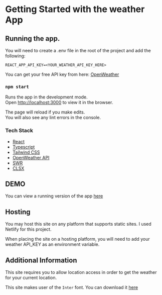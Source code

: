 # Getting Started with the weather App

## Running the app.

You will need to create a .env file in the root of the project and add the following:

`REACT_APP_API_KEY=<YOUR_WEATHER_API_KEY_HERE>`

You can get your free API key from here: [OpenWeather](https://openweathermap.org/)

### `npm start`

Runs the app in the development mode.\
Open [http://localhost:3000](http://localhost:3000) to view it in the browser.

The page will reload if you make edits.\
You will also see any lint errors in the console.

### Tech Stack

- [React](https://reactjs.org/)
- [Typescript](https://www.typescriptlang.org/)
- [Tailwind CSS](https://tailwindcss.com/)
- [OpenWeather API](https://openweathermap.org/)
- [SWR](https://www.npmjs.com/package/swr)
- [CLSX](https://www.npmjs.com/package/clsx)

## DEMO

You can view a running version of the app [here](https://teal-quokka-98379a.netlify.app/)

## Hosting

You may host this site on any platform that supports static sites. I used Netlify for this project.

When placing the site on a hosting platform, you will need to add your weather API_KEY as an environment variable.

## Additional Information

This site requires you to allow location access in order to get the weather for your current location.

This site makes user of the `Inter` font. You can download it [here](https://rsms.me/inter/)
